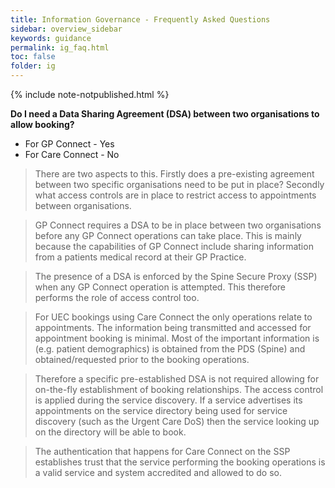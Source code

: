 ```yaml
---
title: Information Governance - Frequently Asked Questions
sidebar: overview_sidebar
keywords: guidance
permalink: ig_faq.html
toc: false
folder: ig
---
```


{% include note-notpublished.html %}

**Do I need a Data Sharing Agreement (DSA) between two organisations to allow booking?**

* For GP Connect - Yes
* For Care Connect - No


>There are two aspects to this. Firstly does a pre-existing agreement between two specific organisations need to be put in place? Secondly what access controls are in place to restrict access to appointments between organisations.

>GP Connect requires a DSA to be in place between two organisations before any GP Connect operations can take place. This is mainly because the capabilities of GP Connect include sharing information from a patients medical record at their GP Practice.

>The presence of a DSA is enforced by the Spine Secure Proxy (SSP) when any GP Connect operation is attempted. This therefore performs the role of access control too.

>For UEC bookings using Care Connect the only operations relate to appointments. The information being transmitted and accessed for appointment booking is minimal. Most of the important information is (e.g. patient demographics) is obtained from the PDS (Spine) and obtained/requested prior to the booking operations.

>Therefore a specific pre-established DSA is not required allowing for on-the-fly establishment of booking relationships. The access control is applied during the service discovery. If a service advertises its appointments on the service directory being used for service discovery (such as the Urgent Care DoS) then the service looking up on the directory will be able to book.

>The authentication that happens for Care Connect on the SSP establishes trust that the service performing the booking operations is a valid service and system accredited and allowed to do so.
